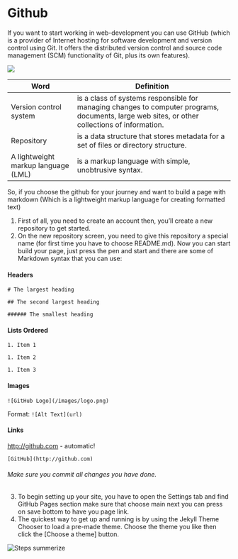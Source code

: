 # Github

If you want to start working in web-development you can use GitHub (which is a provider of Internet hosting for software development and version control using Git. It offers the distributed version control and source code management (SCM) functionality of Git, plus its own features).

![](https://miro.medium.com/max/4000/1*J8O2xd9ZqxWr2x6EP4MHmg.png)

   Word |Definition 
------------ | -------------
Version control system | is a class of systems responsible for managing changes to computer programs, documents, large web sites, or other collections of information. 
Repository | is a data structure that stores metadata for a set of files or directory structure.
A lightweight markup language (LML)|is a markup language with simple, unobtrusive syntax.



So, if you choose the github for your journey and want to build a page with markdown (Which is a lightweight markup language for creating formatted text)
1. First of all, you need to create an account then, you’ll create a new repository to get started. 
2. On the new repository screen, you need to give this repository a special name (for first time you have to choose README.md).
Now you can start build your page, just press the pen and start and there are some of Markdown syntax that you can use:

 #### Headers
 
`# The largest heading`

`## The second largest heading`

`###### The smallest heading`

#### Lists Ordered

`1. Item 1`

`1. Item 2`

`1. Item 3`

#### Images

`![GitHub Logo](/images/logo.png)`

Format: `![Alt Text](url)`

#### Links

http://github.com - automatic!

`[GitHub](http://github.com)`

###### Make sure you commit all changes you have done.

3. To begin setting up your site, you have to open the Settings tab and find GitHub Pages section make sure that choose main next you can press on save bottom to have you page link.
4. The quickest way to get up and running is by using the Jekyll Theme Chooser to load a pre-made theme. 
Choose the theme you like then click the [Choose a theme] button.

![Steps summerize](https://www.coderomeos.org/storage/uploads/images/posts/how-to-use-github-simple-github-tutorial-for-beginners-5d75f561e98d4.png)
